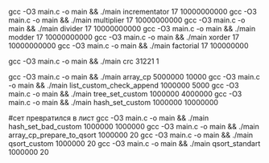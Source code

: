 gcc -O3 main.c -o main && ./main  incrementator 17 10000000000
gcc -O3 main.c -o main && ./main  multiplier 17 10000000000
gcc -O3 main.c -o main && ./main  divider 17 10000000000
gcc -O3 main.c -o main && ./main  modder 17 10000000000
gcc -O3 main.c -o main && ./main  xorder 17 10000000000
gcc -O3 main.c -o main && ./main  factorial 17 100000000

gcc -O3 main.c -o main && ./main crc 31221 1

gcc -O3 main.c -o main && ./main array_cp 5000000 10000
gcc -O3 main.c -o main && ./main list_custom_check_append 1000000 5000
gcc -O3 main.c -o main && ./main tree_set_custom 1000000 4000000
gcc -O3 main.c -o main && ./main hash_set_custom 1000000 10000000

#сет превратился в лист
gcc -O3 main.c -o main && ./main hash_set_bad_custom 1000000 1000000
gcc -O3 main.c -o main && ./main array_cp_prepare_to_qsort 1000000 20
gcc -O3 main.c -o main && ./main qsort_custom 1000000 20
gcc -O3 main.c -o main && ./main qsort_standart 1000000 20
